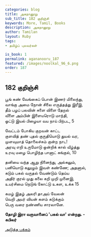 ```yaml
---
categories: blog
title: அகநானூறு 
sub_title: 182 குறிஞ்சி
keywords: More, Tamil, Books
description: அகநானூறு 
author: Tamilan
layout: Ruby
tags:
- தமிழ்ப் புலவர்கள் 

is_book: 1
permalink: agananooru_187
featured: /images/noolkal_96_6.png
order: 187
---
```



## 182 குறிஞ்சி

பூங் கண் வேங்கைப் பொன் இணர் மிலைந்து,  
வாங்கு அமை நோன் சிலை எருத்தத்து இரீஇ,  
தீம் பழப் பலவின் சுளை விளை தேறல்  
வீளை அம்பின் இளையரொடு மாந்தி,  
ஓட்டு இயல் பிழையா வய நாய் பிற்பட, 5

வேட்டம் போகிய குறவன் காட்ட  
குளவித் தண் புதல் குருதியொடு துயல் வர,  
முளவுமாத் தொலைச்சும் குன்ற நாட!  
அரவு எறி உருமோடு ஒன்றிக் கால் வீழ்த்து  
உரவு மழை பொழிந்த பானாட் கங்குல், 10

தனியை வந்த ஆறு நினைந்து, அல்கலும்,  
பனியொடு கலுழும் இவள் கண்ணே; அதனால்,  
கடும் பகல் வருதல் வேண்டும் தெய்ய  
அதிர் குரல் முது கலை கறி முறி முனைஇ,  
உயர்சிமை நெடுங் கோட்டு உகள, உக்க 15

கமழ் இதழ் அலரி தாஅய் வேலன்  
வெறி அயர் வியன் களம் கடுக்கும்  
பெரு வரை நண்ணிய சாரலானே.

**தோழி இரா வருவானைப் 'பகல் வா' என்றது. -  
கபிலர்**

[அடுத்த பக்கம்](agananooru_188)